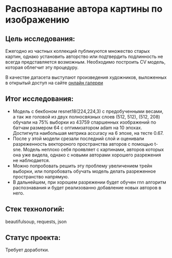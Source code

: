 # Распознавание автора картины по изображению

## Цель исследования:

Ежегодно из частных коллекций публикуются множество старых картин, однако установить авторство или подтвердить подлинность не всегда представляется возможным. Необходимо построить CV модель, которая облегчит эту процедуру.

В качестве датасета выступают произведения художников, выложенных в открытый доступ на сайте
[онлайн галереи](https://gallerix.ru/storeroom/)

## Итог исследования:

* Модель с бекбоном resnet18(224,224,3) с предобученными весами, а так же головой из двух полносвязных слоев (512, 512), (512, 208) обучали на 75% выборки из 43759 спаршенных изображений по батчам размером 64 с оптимизатором adam на 10 эпохах. Достигнута наибольшая метрика accuracy на 6 эпохе, на тесте 0.67.
* После у этой модели срезали последний слой и оценивали разреженность вектороного пространства авторов с помощью t-sne. Модель неплохо себя проявляет с картинами, авторов которых она уже видела, однако с новыми авторами хорошего разрежения не наблюдается.
* Можно попробовать решить эту проблему увеличением трейн выборки, или попробовать обучать модель делать разреженное пространство напрямую.
* В дальнейшем, при хорошем разрежении будет обучен rnn алгоритм распознавания и будет реализованно добавление новых авторов в него.
## Стек технологий:

beautifulsoup, requests, json

## Статус проекта:

Требует доработки.



